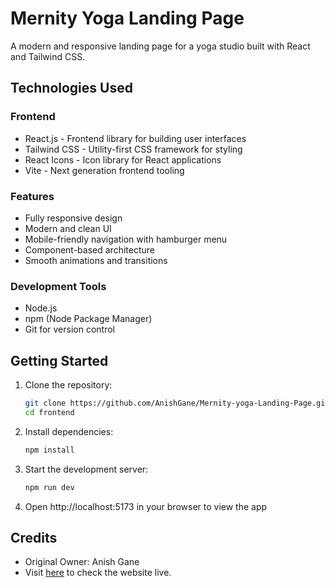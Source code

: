 # Mernity Yoga Landing Page

A modern and responsive landing page for a yoga studio built with React and Tailwind CSS.

## Technologies Used

### Frontend
- React.js - Frontend library for building user interfaces
- Tailwind CSS - Utility-first CSS framework for styling
- React Icons - Icon library for React applications
- Vite - Next generation frontend tooling

### Features
- Fully responsive design
- Modern and clean UI
- Mobile-friendly navigation with hamburger menu
- Component-based architecture
- Smooth animations and transitions

### Development Tools
- Node.js
- npm (Node Package Manager)
- Git for version control

## Getting Started

1. Clone the repository:
   ```bash
   git clone https://github.com/AnishGane/Mernity-yoga-Landing-Page.git
   cd frontend
   ```

2. Install dependencies:
   ```bash
   npm install
   ```

3. Start the development server:
   ```bash
   npm run dev
   ```

4. Open http://localhost:5173 in your browser to view the app

## Credits

- Original Owner: Anish Gane
- Visit [here](https://mernity-yoga-landing-page.onrender.com/) to check the website live.